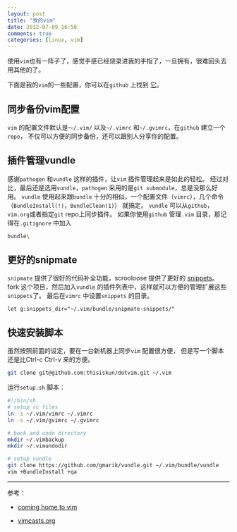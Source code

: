 ```yaml
---
layout: post
title: "我的vim"
date: 2012-07-09 16:50
comments: true
categories: [linux, vim]
---
```


使用`vim`也有一阵子了，感觉手感已经烧录进我的手指了，一旦拥有，很难回头去用其他的了。

下面是我的`vim`的一些配置，你可以在`github` 上找到
[它](https://github.com/thisiskun/dotvim)。

## 同步备份vim配置

`vim` 的配置文件默认是`～/.vim/` 以及`~/.vimrc` 和`~/.gvimrc`，在`github`
建立一个`repo`， 不仅可以方便的同步备份，还可以跟别人分享你的配置。


## 插件管理vundle

感谢`pathogen` 和`vundle` 这样的插件，让`vim` 插件管理起来是如此的轻松。
经过对比，最后还是选用`vundle`，`pathogen` 采用的是`git
submodule`，总是没那么好用。
`vundle` 使用起来跟`bundle`
十分的相似，一个配置文件（`vimrc`），几个命令（`BundleInstall(!)`，`BundleClean(1)`）
就搞定。
`vundle` 可以从`github`，`vim.org`或者指定`git` repo上同步插件。
如果你使用`github` 管理`.vim` 目录，那记得在`.gitignore` 中加入

```bash
bundle\
```

## 更好的snipmate

`snipmate` 提供了很好的代码补全功能，scrooloose 提供了更好的
[snippets](https://github.com/thisiskun/snipmate-snippets.git)。
fork 这个项目，然后加入`vundle`
的插件列表中，这样就可以方便的管理扩展这些`snippets`了。
最后在`vimrc` 中设置`snippets` 的目录。

```vim
let g:snippets_dir="~/.vim/bundle/snipmate-snippets/"
```

## 快速安装脚本

虽然按照前面的设定，要在一台新机器上同步`vim` 配置很方便，
但是写一个脚本还是比Ctrl-c Ctrl-v 来的方便。

```bash
git clone git@github.com:thisiskun/dotvim.git ~/.vim
```

运行`setup.sh` 脚本：

```bash setup.sh
#!/bin/sh
# setup rc files
ln -s ~/.vim/vimrc ~/.vimrc
ln -s ~/.vim/gvimrc ~/.gvimrc

# back and undo directory
mkdir ~/.vimbackup
mkdir ~/.vimundodir

# setup vundle
git clone https://github.com/gmarik/vundle.git ~/.vim/bundle/vundle
vim +BundleInstall +qa
```

---------------------------------------

参考：

+ [coming home to vim](http://stevelosh.com/blog/2010/09/coming-home-to-vim/)

+ [vimcasts.org](http://vimcasts.org/)

